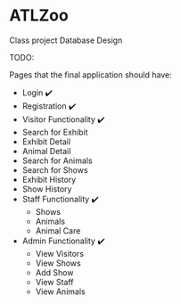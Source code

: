 # ATLZoo
Class project Database Design


TODO:

Pages that the final application should have:

- Login :heavy_check_mark:
- Registration :heavy_check_mark:
- Visitor Functionality :heavy_check_mark:
- Search for Exhibit
- Exhibit Detail
- Animal Detail
- Search for Animals
- Search for Shows
- Exhibit History
- Show History
- Staff Functionality :heavy_check_mark:
  - Shows
  - Animals
  - Animal Care
- Admin Functionality :heavy_check_mark:
  - View Visitors
  - View Shows
  - Add Show
  - View Staff
  - View Animals
